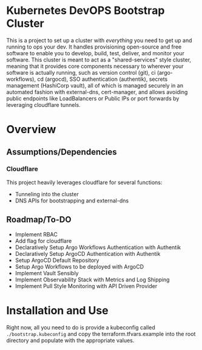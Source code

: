 # Kubernetes DevOPS Bootstrap Cluster

This is a project to set up a cluster with *everything* you need to get up and running to ops your dev.  It handles provisioning open-source and free software to enable you to develop, build, test, deliver, and monitor your software.  This cluster is meant to act as a "shared-services" style cluster, meaning that it provides core components necessary to wherever your software is actually running, such as version control (git), ci (argo-workflows), cd (argocd), SSO authentication (authentik), secrets management (HashiCorp vault), all of which is managed securely in an automated fashion with external-dns, cert-manager, and allows avoiding public endpoints like LoadBalancers or Public IPs or port forwards by leveraging cloudflare tunnels.

# Overview

## Assumptions/Dependencies

### Cloudflare

This project heavily leverages cloudflare for several functions:

 - Tunneling into the cluster
 - DNS APIs for bootstrapping and external-dns

## Roadmap/To-DO

 - Implement RBAC
 - Add flag for cloudflare
 - Declaratively Setup Argo Workflows Authentication with Authentik
 - Declaratively Setup ArgoCD Authentication with Authentik
 - Setup ArgoCD Default Repository
 - Setup Argo Workflows to be deployed with ArgoCD
 - Implement Vault Sensibly
 - Implement Observability Stack with Metrics and Log Shipping
 - Implement Pull Style Monitoring with API Driven Provider

 # Installation and Use
 
  Right now, all you need to do is provide a kubeconfig called `./bootstrap.kubeconfig` and copy the terraform.tfvars.example into the root directory and populate with the appropriate values.